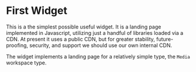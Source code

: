 # First Widget

This is a the simplest possible useful widget. It is a landing page implemented in
Javascript, utilizing just a handful of libraries loaded via a CDN. At present it uses a
public CDN, but for greater stability, future-proofing, security, and support we should
use our own internal CDN.

The widget implements a landing page for a relatively simple type, the `Media` workspace
type.

